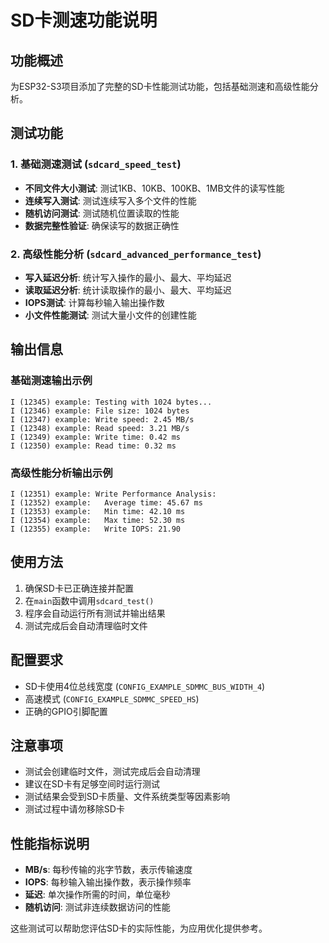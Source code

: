 # SD卡测速功能说明

## 功能概述

为ESP32-S3项目添加了完整的SD卡性能测试功能，包括基础测速和高级性能分析。

## 测试功能

### 1. 基础测速测试 (`sdcard_speed_test`)

- **不同文件大小测试**: 测试1KB、10KB、100KB、1MB文件的读写性能
- **连续写入测试**: 测试连续写入多个文件的性能
- **随机访问测试**: 测试随机位置读取的性能
- **数据完整性验证**: 确保读写的数据正确性

### 2. 高级性能分析 (`sdcard_advanced_performance_test`)

- **写入延迟分析**: 统计写入操作的最小、最大、平均延迟
- **读取延迟分析**: 统计读取操作的最小、最大、平均延迟
- **IOPS测试**: 计算每秒输入输出操作数
- **小文件性能测试**: 测试大量小文件的创建性能

## 输出信息

### 基础测速输出示例
```
I (12345) example: Testing with 1024 bytes...
I (12346) example: File size: 1024 bytes
I (12347) example: Write speed: 2.45 MB/s
I (12348) example: Read speed: 3.21 MB/s
I (12349) example: Write time: 0.42 ms
I (12350) example: Read time: 0.32 ms
```

### 高级性能分析输出示例
```
I (12351) example: Write Performance Analysis:
I (12352) example:   Average time: 45.67 ms
I (12353) example:   Min time: 42.10 ms
I (12354) example:   Max time: 52.30 ms
I (12355) example:   Write IOPS: 21.90
```

## 使用方法

1. 确保SD卡已正确连接并配置
2. 在`main`函数中调用`sdcard_test()`
3. 程序会自动运行所有测试并输出结果
4. 测试完成后会自动清理临时文件

## 配置要求

- SD卡使用4位总线宽度 (`CONFIG_EXAMPLE_SDMMC_BUS_WIDTH_4`)
- 高速模式 (`CONFIG_EXAMPLE_SDMMC_SPEED_HS`)
- 正确的GPIO引脚配置

## 注意事项

- 测试会创建临时文件，测试完成后会自动清理
- 建议在SD卡有足够空间时运行测试
- 测试结果会受到SD卡质量、文件系统类型等因素影响
- 测试过程中请勿移除SD卡

## 性能指标说明

- **MB/s**: 每秒传输的兆字节数，表示传输速度
- **IOPS**: 每秒输入输出操作数，表示操作频率
- **延迟**: 单次操作所需的时间，单位毫秒
- **随机访问**: 测试非连续数据访问的性能

这些测试可以帮助您评估SD卡的实际性能，为应用优化提供参考。
